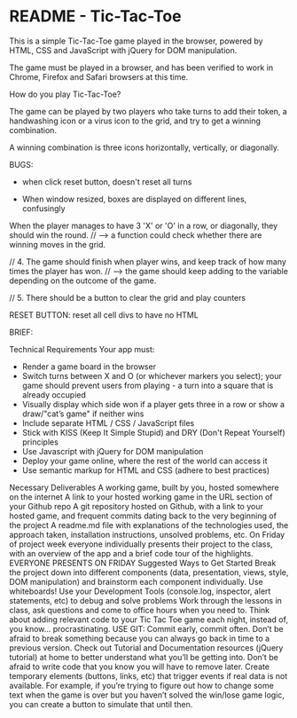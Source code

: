 # README - Tic-Tac-Toe

This is a simple Tic-Tac-Toe game played in the browser, powered by HTML, CSS and JavaScript with jQuery for DOM manipulation. 

The game must be played in a browser, and has been verified to work in Chrome, Firefox and Safari browsers at this time.

How do you play Tic-Tac-Toe?

The game can be played by two players who take turns to add their token, a handwashing icon or a virus icon to the grid, and try to get a winning combination.

A winning combination is three icons horizontally, vertically, or diagonally. 






BUGS:
- when click reset button, doesn't reset all turns

- When window resized, boxes are displayed on different lines, confusingly






When the player manages to have 3 'X' or 'O' in a row, or diagonally, they should win the round.
    // --> a function could check whether there are winning moves in the grid.

// 4. The game should finish when player wins, and keep track of how many times the player has won.
        // --> the game should keep adding to the variable depending on the outcome of the game.


// 5. There should be a button to clear the grid and play counters


RESET BUTTON:
reset all cell divs to have no HTML












BRIEF:



Technical Requirements
Your app must:

- Render a game board in the browser
- Switch turns between X and O (or whichever markers you select); your game should prevent users from playing - a turn into a square that is already occupied
- Visually display which side won if a player gets three in a row or show a draw/"cat’s game" if neither wins
- Include separate HTML / CSS / JavaScript files
- Stick with KISS (Keep It Simple Stupid) and DRY (Don't Repeat Yourself) principles
- Use Javascript with jQuery for DOM manipulation
- Deploy your game online, where the rest of the world can access it
- Use semantic markup for HTML and CSS (adhere to best practices)




Necessary Deliverables
A working game, built by you, hosted somewhere on the internet
A link to your hosted working game in the URL section of your Github repo
A git repository hosted on Github, with a link to your hosted game, and frequent commits dating back to the very beginning of the project
A readme.md file with explanations of the technologies used, the approach taken, installation instructions, unsolved problems, etc.
On Friday of project week everyone individually presents their project to the class, with an overview of the app and a brief code tour of the highlights.
EVERYONE PRESENTS ON FRIDAY
Suggested Ways to Get Started
Break the project down into different components (data, presentation, views, style, DOM manipulation) and brainstorm each component individually. Use whiteboards!
Use your Development Tools (console.log, inspector, alert statements, etc) to debug and solve problems
Work through the lessons in class, ask questions and come to office hours when you need to. Think about adding relevant code to your Tic Tac Toe game each night, instead of, you know... procrastinating.
USE GIT: Commit early, commit often. Don’t be afraid to break something because you can always go back in time to a previous version.
Check out Tutorial and Documentation resources (jQuery tutorial) at home to better understand what you’ll be getting into.
Don’t be afraid to write code that you know you will have to remove later. Create temporary elements (buttons, links, etc) that trigger events if real data is not available. For example, if you’re trying to figure out how to change some text when the game is over but you haven’t solved the win/lose game logic, you can create a button to simulate that until then.

